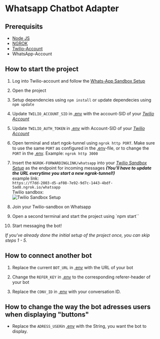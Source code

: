 # Whatsapp Chatbot Adapter

## Prerequisits
- [Node JS](https://nodejs.org/en/)
- [NGROK](https://ngrok.com/)
- [Twilio-Account](https://www.twilio.com/)
- WhatsApp-Account



## How to start the project

1. Log into Twilio-account and follow the [Whats-App Sandbox Setup](https://www.twilio.com/docs/whatsapp/sandbox)

2. Open the project

3. Setup dependencies using `npm install` or update dependecies using `npm update`

4. Update `TWILIO_ACCOUNT_SID` in [.env](.env) with the account-SID of your [*Twilio Account*](https://console.twilio.com/?frameUrl=%2Fconsole%3Fx-target-region%3Dus1)

5. Update `TWILIO_AUTH_TOKEN` in [.env](.env) with Account-SID of your [*Twilio Account*](https://console.twilio.com/?frameUrl=%2Fconsole%3Fx-target-region%3Dus1)

6. Open terminal and start ngok-tunnel using 
`ngrok http PORT`. Make sure to use the same ```PORT``` as configured in the [.env](.env)-file, or to change the ```PORT``` in the [.env](.env). Example: `ngrok http 3000`

7. Insert the `NGROK-FORWARDINGLINK/whatsapp` into your [*Twilio Sandbox Setup*](https://console.twilio.com/us1/develop/sms/settings/whatsapp-sandbox?frameUrl=%2Fconsole%2Fsms%2Fwhatsapp%2Fsandbox%3Fx-target-region%3Dus1) as the endpoint for incoming messages *___(You'll have to update the URL everytime you start a new ngrok-tunnel!)___*</br>
example link: </br>
```https://f7dd-2003-d5-af08-7e92-9d7c-1443-4bdf-5ad8.ngrok.io/whatsapp``` </br>
Twilio sandbox: </br>
![Twilio Sandbox Setup](img/Sandbox_Setup.png)

8. Join your Twilio-sandbox on Whatsapp

9. Open a second terminal and start the project using `npm start``

10. Start messaging the bot!

*If you've already done the initial setup of the project once, you can skip steps 1 - 5.*

## How to connect another bot

1. Replace the current ```BOT_URL``` in [.env](.env) with the URL of your bot

2. Change the ```REFER_KEY``` in [.env](.env) to the corresponding referer-header of your bot

3. Replace the ```CONV_ID``` in [.env](.env) with your conversation ID.

## How to change the way the bot adresses users when displaying "buttons"

- Replace the ```ADRESS_USER```in [.env](.env) with the String, you want the bot to display.